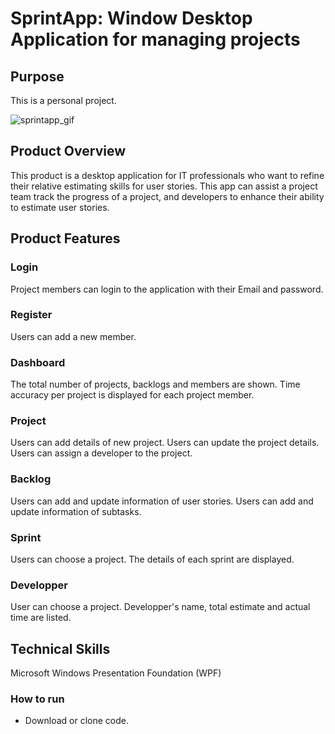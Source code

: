 # SprintApp: Window Desktop Application for managing projects

## Purpose

This is a personal project.

![sprintapp_gif](sprintapp-video.gif)

## Product Overview

This product is a desktop application for IT professionals who want to refine their relative estimating skills for user stories. This app can assist a project team track the progress of a project, and developers to enhance their ability to estimate user stories.

## Product Features

### Login

Project members can login to the application with their Email and password.

### Register

Users can add a new member.

### Dashboard

The total number of projects, backlogs and members are shown.
Time accuracy per project is displayed for each project member.

### Project

Users can add details of new project.
Users can update the project details.
Users can assign a developer to the project.

### Backlog

Users can add and update information of user stories.
Users can add and update information of subtasks.

### Sprint

Users can choose a project.
The details of each sprint are displayed.

### Developper

User can choose a project.
Developper's name, total estimate and actual time are listed.

## Technical Skills

Microsoft Windows Presentation Foundation (WPF)

### How to run

- Download or clone code.
